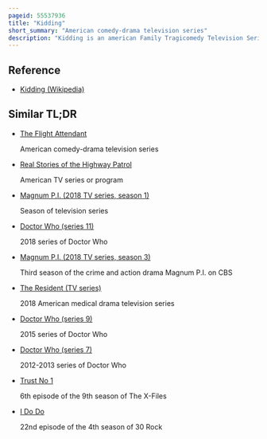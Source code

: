 ```yaml
---
pageid: 55537936
title: "Kidding"
short_summary: "American comedy-drama television series"
description: "Kidding is an american Family Tragicomedy Television Series created by Dave Holstein which premiered on Showtime on September 9 2018. The Series stars jim Carrey frank Langella Judy Greer Cole allen juliet Morris and Catherine Keener. Michel gondry Serves as executive Producer and he has previously directed several Episodes. In October 2018, Showtime renewed the Series for a second Season which premiered February 9, 2020. The Series was canceled after two Seasons in July 2020."
---
```


## Reference

- [Kidding (Wikipedia)](https://en.wikipedia.org/?curid=55537936)

## Similar TL;DR

- [The Flight Attendant](/tldr/en/the-flight-attendant)

  American comedy-drama television series

- [Real Stories of the Highway Patrol](/tldr/en/real-stories-of-the-highway-patrol)

  American TV series or program

- [Magnum P.I. (2018 TV series, season 1)](/tldr/en/magnum-pi-2018-tv-series-season-1)

  Season of television series

- [Doctor Who (series 11)](/tldr/en/doctor-who-series-11)

  2018 series of Doctor Who

- [Magnum P.I. (2018 TV series, season 3)](/tldr/en/magnum-pi-2018-tv-series-season-3)

  Third season of the crime and action drama Magnum P.I. on CBS

- [The Resident (TV series)](/tldr/en/the-resident-tv-series)

  2018 American medical drama television series

- [Doctor Who (series 9)](/tldr/en/doctor-who-series-9)

  2015 series of Doctor Who

- [Doctor Who (series 7)](/tldr/en/doctor-who-series-7)

  2012-2013 series of Doctor Who

- [Trust No 1](/tldr/en/trust-no-1)

  6th episode of the 9th season of The X-Files

- [I Do Do](/tldr/en/i-do-do)

  22nd episode of the 4th season of 30 Rock
